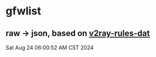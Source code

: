 # gfwlist
## raw -> json, based on [v2ray-rules-dat](https://github.com/Loyalsoldier/v2ray-rules-dat)
Sat Aug 24 06:00:52 AM CST 2024

